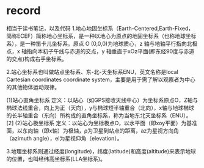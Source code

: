 # record
相当于读书笔记，以及代码
1.地心地固坐标系（Earth-Centered,Earth-Fixed，简称ECEF）简称地心坐标系，是一种以地心为原点的地固坐标系（也称地球坐标系），是一种笛卡儿坐标系。原点 O (0,0,0)为地球质心，z 轴与地轴平行指向北极点，x 轴指向本初子午线与赤道的交点，y 轴垂直于xOz平面(即东经90度与赤道的交点)构成右手坐标系。





 2.站心坐标系也叫做站点坐标系、东-北-天坐标系ENU，英文名称是local Cartesian coordinates coordinate system，主要是用于需了解以观察者为中心的其他物体运动规律。

(1)站心直角坐标系
定义：以站心（如GPS接收天线中心）为坐标系原点O，Z轴与椭球法线重合，向上为正（天向），y与椭球短半轴重合（北向），x轴与地球椭球的长半轴重合（东向）所构成的直角坐标系，称为当地东北天坐标系（ENU）。 [2] 
(2)站心极坐标系
定义：以站心为坐标极点O，以水平面（即xoy平面）为基准面，以东向轴（即x轴）为极轴，ρ为卫星到站点的距离，az为星视方向角（azimuth angle），el为星视仰角（elevation）。
 

 

 



 3.地理坐标系则通过经度(longitude)，纬度(latitude)和高度(altitude)来表示地球的位置，也叫经纬高坐标系(LLA坐标系)。

